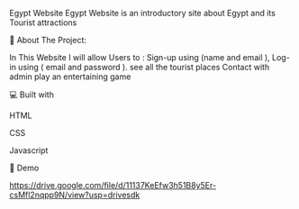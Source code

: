 Egypt Website
Egypt Website is an introductory site about Egypt and its Tourist attractions

🧐 About The Project:

In This Website I will allow Users to :
Sign-up using (name and email ),
Log-in using ( email and password ).
see all the tourist places
Contact with admin
play an entertaining game

💻 Built with

HTML

CSS

Javascript

🚀 Demo

https://drive.google.com/file/d/11137KeEfw3h51B8y5Er-csMfl2nqpp9N/view?usp=drivesdk
